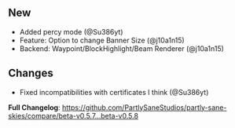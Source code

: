 ## New
* Added percy mode (@Su386yt)
* Feature: Option to change Banner Size (@j10a1n15)
* Backend: Waypoint/BlockHighlight/Beam Renderer (@j10a1n15)

## Changes
* Fixed incompatibilities with certificates I think (@Su386yt)


**Full Changelog**: https://github.com/PartlySaneStudios/partly-sane-skies/compare/beta-v0.5.7...beta-v0.5.8

